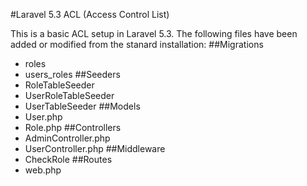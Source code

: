 #Laravel 5.3 ACL (Access Control List)

This is a basic ACL setup in Laravel 5.3. The following files have been added or modified from the stanard installation:
##Migrations
* roles
* users_roles
##Seeders
* RoleTableSeeder
* UserRoleTableSeeder
* UserTableSeeder
##Models
* User.php
* Role.php
##Controllers
* AdminController.php
* UserController.php
##Middleware
* CheckRole
##Routes
* web.php
